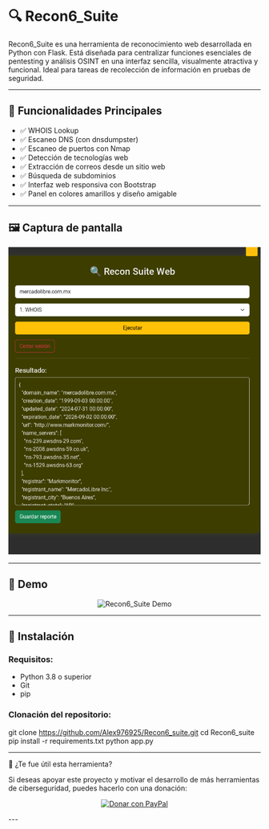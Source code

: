 # 🔍 Recon6_Suite

Recon6_Suite es una herramienta de reconocimiento web desarrollada en Python con Flask. Está diseñada para centralizar funciones esenciales de pentesting y análisis OSINT en una interfaz sencilla, visualmente atractiva y funcional. Ideal para tareas de recolección de información en pruebas de seguridad.

---

## 🧰 Funcionalidades Principales

- ✅ WHOIS Lookup  
- ✅ Escaneo DNS (con dnsdumpster)  
- ✅ Escaneo de puertos con Nmap  
- ✅ Detección de tecnologías web  
- ✅ Extracción de correos desde un sitio web  
- ✅ Búsqueda de subdominios  
- ✅ Interfaz web responsiva con Bootstrap  
- ✅ Panel en colores amarillos y diseño amigable

---

## 🖼️ Captura de pantalla

<p align="center">
  <img src="screenshot.png" alt="Captura de pantalla" width="600"/>
</p>

---

## 🎥 Demo

<p align="center">
  <img src="static/demo.gif" alt="Recon6_Suite Demo" width="600"/>
</p>

---

## 🚀 Instalación

### Requisitos:
- Python 3.8 o superior
- Git
- pip

### Clonación del repositorio:
git clone https://github.com/Alex976925/Recon6_suite.git
cd Recon6_suite
pip install -r requirements.txt
python app.py


---

🙌 ¿Te fue útil esta herramienta?

Si deseas apoyar este proyecto y motivar el desarrollo de más herramientas de ciberseguridad, puedes hacerlo con una donación:

<p align="center">
  <a href="https://paypal.me/elperroarrentido?country.x=MX&locale.x=es_XC" target="_blank">
    <img src="https://img.shields.io/badge/Donar%20con-PayPal-0070BA?style=for-the-badge&logo=paypal" alt="Donar con PayPal"/>
  </a>
</p>
---
